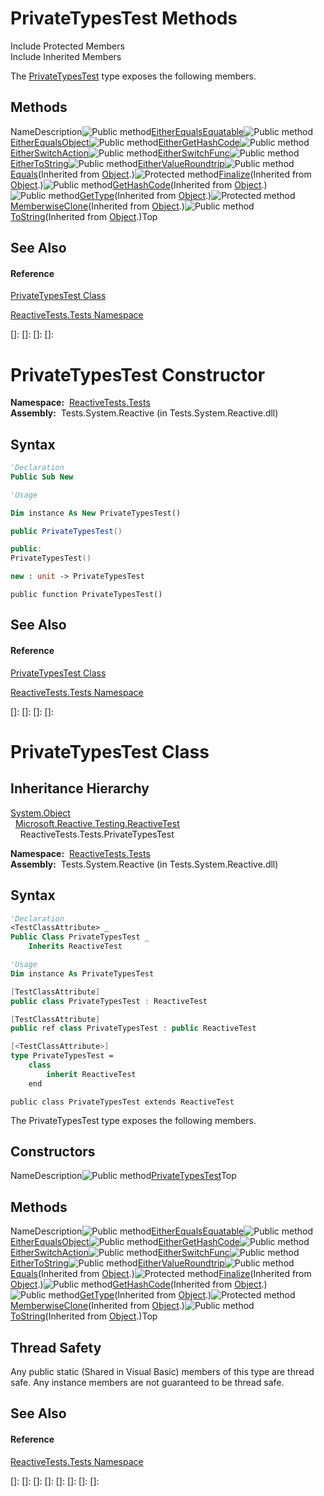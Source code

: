 # PrivateTypesTest Methods

Include Protected Members  
Include Inherited Members

The [PrivateTypesTest](PrivateTypesTest\PrivateTypesTest.md) type exposes the following members.

## Methods

NameDescription![Public method](images\Hh303103.pubmethod(en-us,VS.103).gif "Public method")[EitherEqualsEquatable](EitherEqualsEquatable\PrivateTypesTest.EitherEqualsEquatable.md)![Public method](images\Hh303103.pubmethod(en-us,VS.103).gif "Public method")[EitherEqualsObject](EitherEqualsObject\PrivateTypesTest.EitherEqualsObject.md)![Public method](images\Hh303103.pubmethod(en-us,VS.103).gif "Public method")[EitherGetHashCode](EitherGetHashCode\PrivateTypesTest.EitherGetHashCode.md)![Public method](images\Hh303103.pubmethod(en-us,VS.103).gif "Public method")[EitherSwitchAction](EitherSwitchAction\PrivateTypesTest.EitherSwitchAction.md)![Public method](images\Hh303103.pubmethod(en-us,VS.103).gif "Public method")[EitherSwitchFunc](EitherSwitchFunc\PrivateTypesTest.EitherSwitchFunc.md)![Public method](images\Hh303103.pubmethod(en-us,VS.103).gif "Public method")[EitherToString](EitherToString\PrivateTypesTest.EitherToString.md)![Public method](images\Hh303103.pubmethod(en-us,VS.103).gif "Public method")[EitherValueRoundtrip](EitherValueRoundtrip\PrivateTypesTest.EitherValueRoundtrip.md)![Public method](images\Hh303103.pubmethod(en-us,VS.103).gif "Public method")[Equals](https://msdn.microsoft.com/en-us/library/m:system.object.equals(system.object)(v=VS.103))(Inherited from [Object](https://msdn.microsoft.com/en-us/library/e5kfa45b).)![Protected method](images\Hh303103.protmethod(en-us,VS.103).gif "Protected method")[Finalize](https://msdn.microsoft.com/en-us/library/4k87zsw7)(Inherited from [Object](https://msdn.microsoft.com/en-us/library/e5kfa45b).)![Public method](images\Hh303103.pubmethod(en-us,VS.103).gif "Public method")[GetHashCode](https://msdn.microsoft.com/en-us/library/zdee4b3y)(Inherited from [Object](https://msdn.microsoft.com/en-us/library/e5kfa45b).)![Public method](images\Hh303103.pubmethod(en-us,VS.103).gif "Public method")[GetType](https://msdn.microsoft.com/en-us/library/dfwy45w9)(Inherited from [Object](https://msdn.microsoft.com/en-us/library/e5kfa45b).)![Protected method](images\Hh303103.protmethod(en-us,VS.103).gif "Protected method")[MemberwiseClone](https://msdn.microsoft.com/en-us/library/57ctke0a)(Inherited from [Object](https://msdn.microsoft.com/en-us/library/e5kfa45b).)![Public method](images\Hh303103.pubmethod(en-us,VS.103).gif "Public method")[ToString](https://msdn.microsoft.com/en-us/library/7bxwbwt2)(Inherited from [Object](https://msdn.microsoft.com/en-us/library/e5kfa45b).)Top

## See Also

#### Reference

[PrivateTypesTest Class](PrivateTypesTest\PrivateTypesTest.md)

[ReactiveTests.Tests Namespace](ReactiveTests.Tests\ReactiveTests.Tests.md)

[]: 
[]: 
[]: 
[]: 
# PrivateTypesTest Constructor

**Namespace:**  [ReactiveTests.Tests](ReactiveTests.Tests\ReactiveTests.Tests.md)  
**Assembly:**  Tests.System.Reactive (in Tests.System.Reactive.dll)

## Syntax

```vb
'Declaration
Public Sub New
```

```vb
'Usage

Dim instance As New PrivateTypesTest()
```

```csharp
public PrivateTypesTest()
```

```c++
public:
PrivateTypesTest()
```

```fsharp
new : unit -> PrivateTypesTest
```

```jscript
public function PrivateTypesTest()
```

## See Also

#### Reference

[PrivateTypesTest Class](PrivateTypesTest\PrivateTypesTest.md)

[ReactiveTests.Tests Namespace](ReactiveTests.Tests\ReactiveTests.Tests.md)

[]: 
[]: 
[]: 
[]: 
# PrivateTypesTest Class

## Inheritance Hierarchy

[System.Object](https://msdn.microsoft.com/en-us/library/e5kfa45b)  
  [Microsoft.Reactive.Testing.ReactiveTest](ReactiveTest\ReactiveTest.md)  
    ReactiveTests.Tests.PrivateTypesTest

**Namespace:**  [ReactiveTests.Tests](ReactiveTests.Tests\ReactiveTests.Tests.md)  
**Assembly:**  Tests.System.Reactive (in Tests.System.Reactive.dll)

## Syntax

```vb
'Declaration
<TestClassAttribute> _
Public Class PrivateTypesTest _
    Inherits ReactiveTest
```

```vb
'Usage
Dim instance As PrivateTypesTest
```

```csharp
[TestClassAttribute]
public class PrivateTypesTest : ReactiveTest
```

```c++
[TestClassAttribute]
public ref class PrivateTypesTest : public ReactiveTest
```

```fsharp
[<TestClassAttribute>]
type PrivateTypesTest =  
    class
        inherit ReactiveTest
    end
```

```jscript
public class PrivateTypesTest extends ReactiveTest
```

The PrivateTypesTest type exposes the following members.

## Constructors

NameDescription![Public method](images\Hh303103.pubmethod(en-us,VS.103).gif "Public method")[PrivateTypesTest](PrivateTypesTest\PrivateTypesTest.md)Top

## Methods

NameDescription![Public method](images\Hh303103.pubmethod(en-us,VS.103).gif "Public method")[EitherEqualsEquatable](EitherEqualsEquatable\PrivateTypesTest.EitherEqualsEquatable.md)![Public method](images\Hh303103.pubmethod(en-us,VS.103).gif "Public method")[EitherEqualsObject](EitherEqualsObject\PrivateTypesTest.EitherEqualsObject.md)![Public method](images\Hh303103.pubmethod(en-us,VS.103).gif "Public method")[EitherGetHashCode](EitherGetHashCode\PrivateTypesTest.EitherGetHashCode.md)![Public method](images\Hh303103.pubmethod(en-us,VS.103).gif "Public method")[EitherSwitchAction](EitherSwitchAction\PrivateTypesTest.EitherSwitchAction.md)![Public method](images\Hh303103.pubmethod(en-us,VS.103).gif "Public method")[EitherSwitchFunc](EitherSwitchFunc\PrivateTypesTest.EitherSwitchFunc.md)![Public method](images\Hh303103.pubmethod(en-us,VS.103).gif "Public method")[EitherToString](EitherToString\PrivateTypesTest.EitherToString.md)![Public method](images\Hh303103.pubmethod(en-us,VS.103).gif "Public method")[EitherValueRoundtrip](EitherValueRoundtrip\PrivateTypesTest.EitherValueRoundtrip.md)![Public method](images\Hh303103.pubmethod(en-us,VS.103).gif "Public method")[Equals](https://msdn.microsoft.com/en-us/library/m:system.object.equals(system.object)(v=VS.103))(Inherited from [Object](https://msdn.microsoft.com/en-us/library/e5kfa45b).)![Protected method](images\Hh303103.protmethod(en-us,VS.103).gif "Protected method")[Finalize](https://msdn.microsoft.com/en-us/library/4k87zsw7)(Inherited from [Object](https://msdn.microsoft.com/en-us/library/e5kfa45b).)![Public method](images\Hh303103.pubmethod(en-us,VS.103).gif "Public method")[GetHashCode](https://msdn.microsoft.com/en-us/library/zdee4b3y)(Inherited from [Object](https://msdn.microsoft.com/en-us/library/e5kfa45b).)![Public method](images\Hh303103.pubmethod(en-us,VS.103).gif "Public method")[GetType](https://msdn.microsoft.com/en-us/library/dfwy45w9)(Inherited from [Object](https://msdn.microsoft.com/en-us/library/e5kfa45b).)![Protected method](images\Hh303103.protmethod(en-us,VS.103).gif "Protected method")[MemberwiseClone](https://msdn.microsoft.com/en-us/library/57ctke0a)(Inherited from [Object](https://msdn.microsoft.com/en-us/library/e5kfa45b).)![Public method](images\Hh303103.pubmethod(en-us,VS.103).gif "Public method")[ToString](https://msdn.microsoft.com/en-us/library/7bxwbwt2)(Inherited from [Object](https://msdn.microsoft.com/en-us/library/e5kfa45b).)Top

## Thread Safety

Any public static (Shared in Visual Basic) members of this type are thread safe. Any instance members are not guaranteed to be thread safe.

## See Also

#### Reference

[ReactiveTests.Tests Namespace](ReactiveTests.Tests\ReactiveTests.Tests.md)

[]: 
[]: 
[]: 
[]: 
[]: 
[]: 
[]: 
[]: 